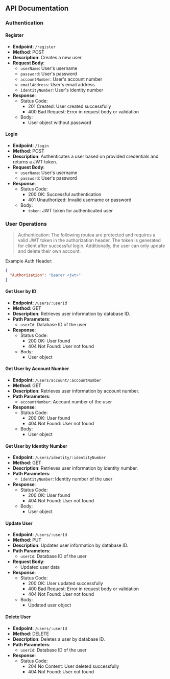 ## API Documentation

### Authentication

#### Register

- **Endpoint**: `/register`
- **Method**: POST
- **Description**: Creates a new user.
- **Request Body**:
  - `userName`: User's username
  - `password`: User's password
  - `accountNumber`: User's account number
  - `emailAddress`: User's email address
  - `identityNumber`: User's identity number
- **Response**:
  - Status Code:
    - 201 Created: User created successfully
    - 400 Bad Request: Error in request body or validation
  - Body:
    - User object without password

#### Login

- **Endpoint**: `/login`
- **Method**: POST
- **Description**: Authenticates a user based on provided credentials and returns a JWT token.
- **Request Body**:
  - `userName`: User's username
  - `password`: User's password
- **Response**:
  - Status Code:
    - 200 OK: Successful authentication
    - 401 Unauthorized: Invalid username or password
  - Body:
    - `token`: JWT token for authenticated user

### User Operations

> Authentication: The following routea are protected and requires a valid JWT token in the authorization header. The token is generated for client after successful login. Additionally, the user can only update and delete their own account.

Example Auth Header:

```json
{
  "Authorization": "Bearer <jwt>"
}
```

#### Get User by ID

- **Endpoint**: `/users/:userId`
- **Method**: GET
- **Description**: Retrieves user information by database ID.
- **Path Parameters**:
  - `userId`: Database ID of the user
- **Response**:
  - Status Code:
    - 200 OK: User found
    - 404 Not Found: User not found
  - Body:
    - User object

#### Get User by Account Number

- **Endpoint**: `/users/account/:accountNumber`
- **Method**: GET
- **Description**: Retrieves user information by account number.
- **Path Parameters**:
  - `accountNumber`: Account number of the user
- **Response**:
  - Status Code:
    - 200 OK: User found
    - 404 Not Found: User not found
  - Body:
    - User object

#### Get User by Identity Number

- **Endpoint**: `/users/identity/:identityNumber`
- **Method**: GET
- **Description**: Retrieves user information by identity number.
- **Path Parameters**:
  - `identityNumber`: Identity number of the user
- **Response**:
  - Status Code:
    - 200 OK: User found
    - 404 Not Found: User not found
  - Body:
    - User object

#### Update User

- **Endpoint**: `/users/:userId`
- **Method**: PUT
- **Description**: Updates user information by database ID.
- **Path Parameters**:
  - `userId`: Database ID of the user
- **Request Body**:
  - Updated user data
- **Response**:
  - Status Code:
    - 200 OK: User updated successfully
    - 400 Bad Request: Error in request body or validation
    - 404 Not Found: User not found
  - Body:
    - Updated user object

#### Delete User

- **Endpoint**: `/users/:userId`
- **Method**: DELETE
- **Description**: Deletes a user by database ID.
- **Path Parameters**:
  - `userId`: Database ID of the user
- **Response**:
  - Status Code:
    - 204 No Content: User deleted successfully
    - 404 Not Found: User not found
